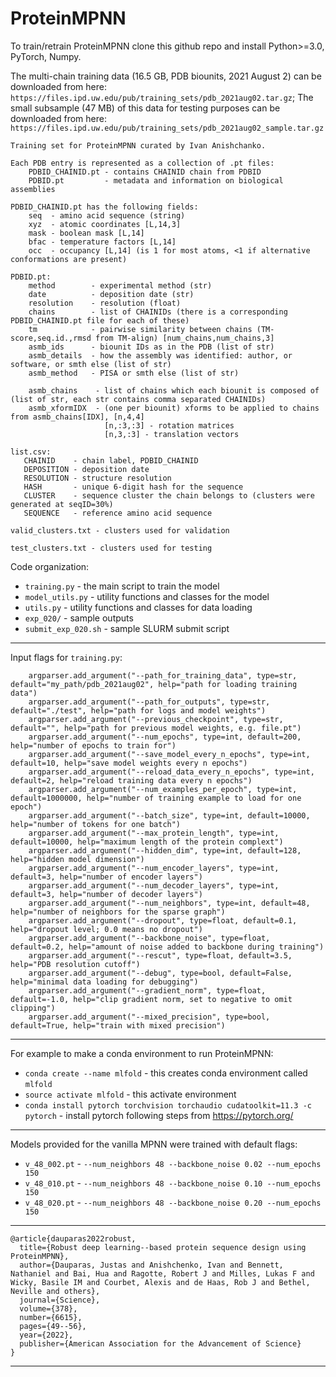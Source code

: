 # ProteinMPNN
To train/retrain ProteinMPNN clone this github repo and install Python>=3.0, PyTorch, Numpy.

The multi-chain training data (16.5 GB, PDB biounits, 2021 August 2) can be downloaded from here: `https://files.ipd.uw.edu/pub/training_sets/pdb_2021aug02.tar.gz`; The small subsample (47 MB) of this data for testing purposes can be downloaded from here: `https://files.ipd.uw.edu/pub/training_sets/pdb_2021aug02_sample.tar.gz`

```
Training set for ProteinMPNN curated by Ivan Anishchanko.

Each PDB entry is represented as a collection of .pt files:
    PDBID_CHAINID.pt - contains CHAINID chain from PDBID
    PDBID.pt         - metadata and information on biological assemblies

PDBID_CHAINID.pt has the following fields:
    seq  - amino acid sequence (string)
    xyz  - atomic coordinates [L,14,3]
    mask - boolean mask [L,14]
    bfac - temperature factors [L,14]
    occ  - occupancy [L,14] (is 1 for most atoms, <1 if alternative conformations are present)

PDBID.pt:
    method        - experimental method (str)
    date          - deposition date (str)
    resolution    - resolution (float)
    chains        - list of CHAINIDs (there is a corresponding PDBID_CHAINID.pt file for each of these)
    tm            - pairwise similarity between chains (TM-score,seq.id.,rmsd from TM-align) [num_chains,num_chains,3]
    asmb_ids      - biounit IDs as in the PDB (list of str)
    asmb_details  - how the assembly was identified: author, or software, or smth else (list of str)
    asmb_method   - PISA or smth else (list of str)

    asmb_chains    - list of chains which each biounit is composed of (list of str, each str contains comma separated CHAINIDs)
    asmb_xformIDX  - (one per biounit) xforms to be applied to chains from asmb_chains[IDX], [n,4,4]
                     [n,:3,:3] - rotation matrices
                     [n,3,:3] - translation vectors

list.csv:
   CHAINID    - chain label, PDBID_CHAINID
   DEPOSITION - deposition date
   RESOLUTION - structure resolution
   HASH       - unique 6-digit hash for the sequence
   CLUSTER    - sequence cluster the chain belongs to (clusters were generated at seqID=30%)
   SEQUENCE   - reference amino acid sequence

valid_clusters.txt - clusters used for validation

test_clusters.txt - clusters used for testing
```

Code organization:
* `training.py` - the main script to train the model
* `model_utils.py` - utility functions and classes for the model
* `utils.py` - utility functions and classes for data loading
* `exp_020/` - sample outputs
* `submit_exp_020.sh` - sample SLURM submit script
-----------------------------------------------------------------------------------------------------
Input flags for `training.py`:
```
    argparser.add_argument("--path_for_training_data", type=str, default="my_path/pdb_2021aug02", help="path for loading training data")
    argparser.add_argument("--path_for_outputs", type=str, default="./test", help="path for logs and model weights")
    argparser.add_argument("--previous_checkpoint", type=str, default="", help="path for previous model weights, e.g. file.pt")
    argparser.add_argument("--num_epochs", type=int, default=200, help="number of epochs to train for")
    argparser.add_argument("--save_model_every_n_epochs", type=int, default=10, help="save model weights every n epochs")
    argparser.add_argument("--reload_data_every_n_epochs", type=int, default=2, help="reload training data every n epochs")
    argparser.add_argument("--num_examples_per_epoch", type=int, default=1000000, help="number of training example to load for one epoch")
    argparser.add_argument("--batch_size", type=int, default=10000, help="number of tokens for one batch")
    argparser.add_argument("--max_protein_length", type=int, default=10000, help="maximum length of the protein complext")
    argparser.add_argument("--hidden_dim", type=int, default=128, help="hidden model dimension")
    argparser.add_argument("--num_encoder_layers", type=int, default=3, help="number of encoder layers")
    argparser.add_argument("--num_decoder_layers", type=int, default=3, help="number of decoder layers")
    argparser.add_argument("--num_neighbors", type=int, default=48, help="number of neighbors for the sparse graph")
    argparser.add_argument("--dropout", type=float, default=0.1, help="dropout level; 0.0 means no dropout")
    argparser.add_argument("--backbone_noise", type=float, default=0.2, help="amount of noise added to backbone during training")
    argparser.add_argument("--rescut", type=float, default=3.5, help="PDB resolution cutoff")
    argparser.add_argument("--debug", type=bool, default=False, help="minimal data loading for debugging")
    argparser.add_argument("--gradient_norm", type=float, default=-1.0, help="clip gradient norm, set to negative to omit clipping")
    argparser.add_argument("--mixed_precision", type=bool, default=True, help="train with mixed precision")
```
-----------------------------------------------------------------------------------------------------
For example to make a conda environment to run ProteinMPNN:
* `conda create --name mlfold` - this creates conda environment called `mlfold`
* `source activate mlfold` - this activate environment
* `conda install pytorch torchvision torchaudio cudatoolkit=11.3 -c pytorch` - install pytorch following steps from https://pytorch.org/
-----------------------------------------------------------------------------------------------------
Models provided for the vanilla MPNN were trained with default flags:
* `v_48_002.pt` - `--num_neighbors 48 --backbone_noise 0.02 --num_epochs 150`
* `v_48_010.pt` - `--num_neighbors 48 --backbone_noise 0.10 --num_epochs 150`
* `v_48_020.pt` - `--num_neighbors 48 --backbone_noise 0.20 --num_epochs 150`
-----------------------------------------------------------------------------------------------------
```
@article{dauparas2022robust,
  title={Robust deep learning--based protein sequence design using ProteinMPNN},
  author={Dauparas, Justas and Anishchenko, Ivan and Bennett, Nathaniel and Bai, Hua and Ragotte, Robert J and Milles, Lukas F and Wicky, Basile IM and Courbet, Alexis and de Haas, Rob J and Bethel, Neville and others},
  journal={Science},
  volume={378},
  number={6615},
  pages={49--56},
  year={2022},
  publisher={American Association for the Advancement of Science}
}
```
-----------------------------------------------------------------------------------------------------
